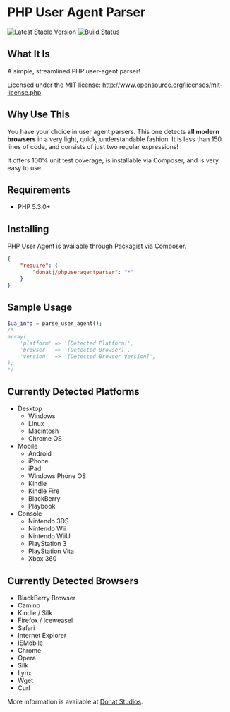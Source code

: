 # PHP User Agent Parser

[![Latest Stable Version](https://poser.pugx.org/donatj/phpuseragentparser/v/stable.png)](https://packagist.org/packages/donatj/phpuseragentparser)
[![Build Status](https://travis-ci.org/donatj/PhpUserAgent.png?branch=master)](https://travis-ci.org/donatj/PhpUserAgent)

## What It Is

A simple, streamlined PHP user-agent parser!

Licensed under the MIT license: http://www.opensource.org/licenses/mit-license.php

## Why Use This

You have your choice in user agent parsers. This one detects **all modern browsers** in a very light, quick, understandable fashion. It is less than 150 lines of code, and consists of just two regular expressions! 

It offers 100% unit test coverage, is installable via Composer, and is very easy to use.

## Requirements

  - PHP 5.3.0+

## Installing

PHP User Agent is available through Packagist via Composer.

```json
{
	"require": {
		"donatj/phpuseragentparser": "*"
	}
}
```

## Sample Usage

```php
$ua_info = parse_user_agent();
/*
array(
	'platform' => '[Detected Platform]',
	'browser'  => '[Detected Browser]',
	'version'  => '[Detected Browser Version]',
);
*/
```

## Currently Detected Platforms

- Desktop
	- Windows
	- Linux
	- Macintosh
	- Chrome OS
- Mobile
	- Android
	- iPhone
	- iPad
	- Windows Phone OS
	- Kindle
	- Kindle Fire
	- BlackBerry
	- Playbook
- Console
	- Nintendo 3DS
	- Nintendo Wii
	- Nintendo WiiU
	- PlayStation 3
	- PlayStation Vita
	- Xbox 360

## Currently Detected Browsers

- BlackBerry Browser
- Camino
- Kindle / Silk
- Firefox / Iceweasel
- Safari
- Internet Explorer
- IEMobile
- Chrome
- Opera
- Silk
- Lynx
- Wget
- Curl



More information is available at [Donat Studios](http://donatstudios.com/PHP-Parser-HTTP_USER_AGENT).
